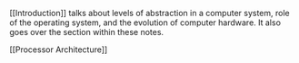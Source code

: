 [[Introduction]] talks about levels of abstraction in a computer system, role of the operating system, and the evolution of computer hardware. It also goes over the section within these notes. 

[[Processor Architecture]]